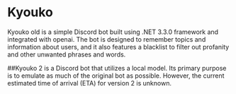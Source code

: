 # Kyouko

Kyouko old is a simple Discord bot built using .NET 3.3.0 framework and integrated with openai. The bot is designed to remember topics and information about users, and it also features a blacklist to filter out profanity and other unwanted phrases and words.

##Kyouko 2 is a Discord bot that utilizes a local model. Its primary purpose is to emulate as much of the original bot as possible. However, the current estimated time of arrival (ETA) for version 2 is unknown.
